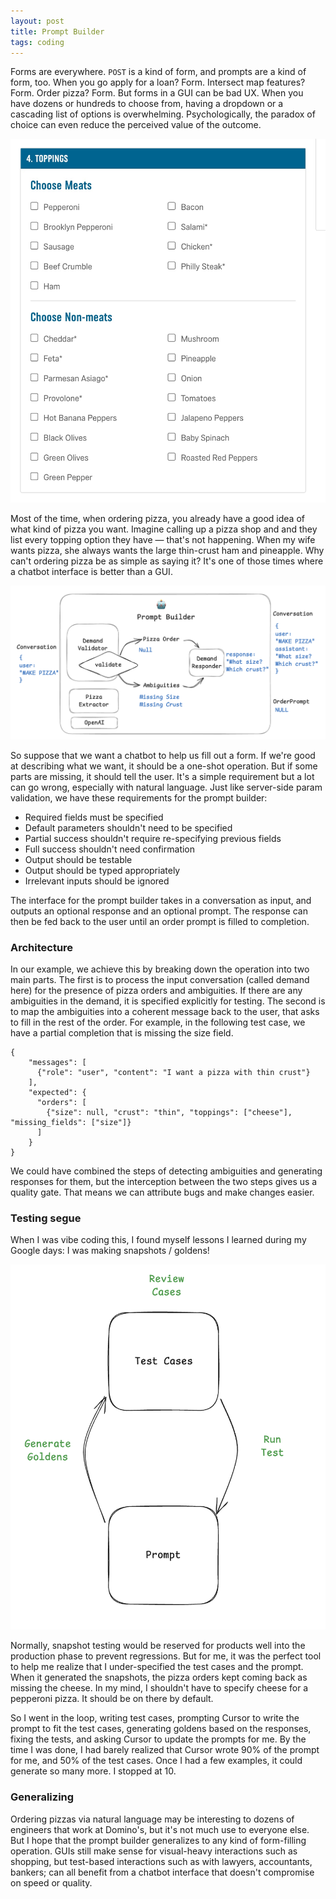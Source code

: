 ```yaml
---
layout: post
title: Prompt Builder
tags: coding
---
```


Forms are everywhere. `POST` is a kind of form, and prompts are a kind of form, too. When you go apply for a loan? Form. Intersect map features? Form. Order pizza? Form. But forms in a GUI can be bad UX. When you have dozens or hundreds to choose from, having a dropdown or a cascading list of options is overwhelming. Psychologically, the paradox of choice can even reduce the perceived value of the outcome. 

![pizza-options](/assets/pizza-options.jpeg)

Most of the time, when ordering pizza, you already have a good idea of what kind of pizza you want. Imagine calling up a pizza shop and and they list every topping option they have — that's not happening. When my wife wants pizza, she always wants the large thin-crust ham and pineapple. Why can't ordering pizza be as simple as saying it? It's one of those times where a chatbot interface is better than a GUI. 

![prompt-builder](/assets/prompt-builder.png)

So suppose that we want a chatbot to help us fill out a form. If we're good at describing what we want, it should be a one-shot operation. But if some parts are missing, it should tell the user. It's a simple requirement but a lot can go wrong, especially with natural language. Just like server-side param validation, we have these requirements for the prompt builder:

- Required fields must be specified
- Default parameters shouldn't need to be specified
- Partial success shouldn't require re-specifying previous fields
- Full success shouldn't need confirmation
- Output should be testable
- Output should be typed appropriately
- Irrelevant inputs should be ignored

The interface for the prompt builder takes in a conversation as input, and outputs an optional response and an optional prompt. The response can then be fed back to the user until an order prompt is filled to completion.

### Architecture

In our example, we achieve this by breaking down the operation into two main parts. The first is to process the input conversation (called demand here) for the presence of pizza orders and ambiguities. If there are any ambiguities in the demand, it is specified explicitly for testing. The second is to map the ambiguities into a coherent message back to the user, that asks to fill in the rest of the order. For example, in the following test case, we have a partial completion that is missing the size field.

```
{
    "messages": [
      {"role": "user", "content": "I want a pizza with thin crust"}
    ],
    "expected": {
      "orders": [
        {"size": null, "crust": "thin", "toppings": ["cheese"], "missing_fields": ["size"]}
      ]
    }
}
```

We could have combined the steps of detecting ambiguities and generating responses for them, but the interception between the two steps gives us a quality gate. That means we can attribute bugs and make changes easier. 

### Testing segue

When I was vibe coding this, I found myself lessons I learned during my Google days: I was making snapshots / goldens!

![snapshot-tests](/assets/snapshot-tests.png)

Normally, snapshot testing would be reserved for products well into the production phase to prevent regressions. But for me, it was the perfect tool to help me realize that I under-specified the test cases and the prompt. When it generated the snapshots, the pizza orders kept coming back as missing the cheese. In my mind, I shouldn't have to specify cheese for a pepperoni pizza. It should be on there by default. 

So I went in the loop, writing test cases, prompting Cursor to write the prompt to fit the test cases, generating goldens based on the responses, fixing the tests, and asking Cursor to update the prompts for me. By the time I was done, I had barely realized that Cursor wrote 90% of the prompt for me, and 50% of the test cases. Once I had a few examples, it could generate so many more. I stopped at 10.

### Generalizing

Ordering pizzas via natural language may be interesting to dozens of engineers that work at Domino's, but it's not much use to everyone else. But I hope that the prompt builder generalizes to any kind of form-filling operation. GUIs still make sense for visual-heavy interactions such as shopping, but test-based interactions such as with lawyers, accountants, bankers; can all benefit from a chatbot interface that doesn't compromise on speed or quality. 





